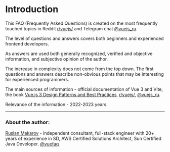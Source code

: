 # Introduction

This FAQ (Frequently Asked Questions) is created on the most frequently touched topics in Reddit [r/vuejs/](https://www.reddit.com/r/vuejs/) and Telegram chat [@vuejs_ru](https://t.me/vuejs_ru).

The level of questions and answers covers both beginners and experienced frontend developers.

As answers are used both generally recognized, verified and objective information, and subjective opinion of the author.

The increase in complexity does not come from the top down. The first questions and answers describe non-obvious points that may be interesting for experienced programmers.

The main sources of information - official documentation of Vue 3 and Vite, the book [Vue.js 3 Design Patterns and Best Practices](https://www.oreilly.com/library/view/vuejs-3-design/9781803238074/), [r/vuejs/](https://www.reddit.com/r/vuejs/), [@vuejs_ru](https://t.me/vuejs_ru).

Relevance of the information - 2022-2023 years.

---

### About the author:

[Ruslan Makarov](mailto:ruslan.makarov@gmail.com) - independent consultant, full-stack engineer with 20+ years of experience in SD, AWS Certified Solutions Architect, Sun Certified Java Developer.
[@vuefaq](https://twitter.com/vuefaq)
